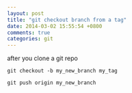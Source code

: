 ```yaml
---
layout: post
title: "git checkout branch from a tag"
date: 2014-03-02 15:55:54 +0800
comments: true
categories: git
---
```


after you clone a git repo
```
git checkout -b my_new_branch my_tag

git push origin my_new_branch
```